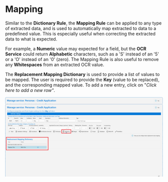 # Mapping

Similar to the **Dictionary Rule**, the **Mapping Rule** can be applied to any type of extracted data, and is used to automatically map extracted to data to a predefined value. This is especially useful when correcting the extracted data to what is expected.

For example, a **Numeric** value may expected for a field, but the **OCR Service** could return **Alphabetic** characters, such as a 'S' instead of an '5' or a 'O' instead of an '0' (zero). The Mapping Rule is also useful to remove any **Whitespaces** from an extracted OCR value.

The **Replacement Mapping Dictionary** is used to provide a list of values to be mapped. The user is required to provide the **Key** (value to be replaced), and the corresponding mapped value. To add a new entry, click on "_Click here to add a new row"_.

![](../../assets/image%20%28147%29.png)


